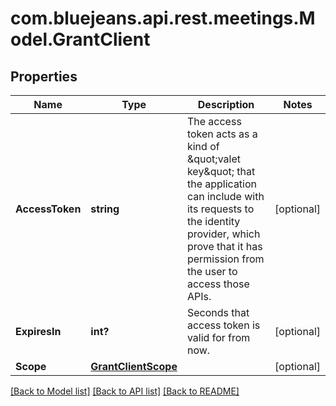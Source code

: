 # com.bluejeans.api.rest.meetings.Model.GrantClient
## Properties

Name | Type | Description | Notes
------------ | ------------- | ------------- | -------------
**AccessToken** | **string** | The access token acts as a kind of \&quot;valet key\&quot; that the application can include with its requests to the identity provider, which prove that it has permission from the user to access those APIs. | [optional] 
**ExpiresIn** | **int?** | Seconds that access token is valid for from now. | [optional] 
**Scope** | [**GrantClientScope**](GrantClientScope.md) |  | [optional] 

[[Back to Model list]](../README.md#documentation-for-models) [[Back to API list]](../README.md#documentation-for-api-endpoints) [[Back to README]](../README.md)

